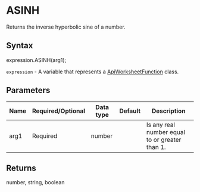 # ASINH

Returns the inverse hyperbolic sine of a number.

## Syntax

expression.ASINH(arg1);

`expression` - A variable that represents a [ApiWorksheetFunction](../ApiWorksheetFunction.md) class.

## Parameters

| **Name** | **Required/Optional** | **Data type** | **Default** | **Description** |
| ------------- | ------------- | ------------- | ------------- | ------------- |
| arg1 | Required | number |  | Is any real number equal to or greater than 1. |

## Returns

number, string, boolean